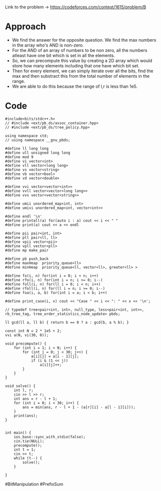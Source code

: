 Link to the problem -> https://codeforces.com/contest/1615/problem/B

# Approach
- We find the answer for the opposite question. We find the max numbers in the array who's AND is non-zero.
- For the AND of an array of numbers to be non zero, all the numbers atleast have one bit which is set in all the elements. 
- So, we can precompute this value by creating a 2D array which would store how many elements including that one have which bit set. 
- Then for every element, we can simply iterate over all the bits, find the max and then substract this from the total number of elements in the range. 
- We are able to do this because the range of l,r is less than 1e5. 

# Code
```
#include<bits/stdc++.h>
// #include <ext/pb_ds/assoc_container.hpp>
// #include <ext/pb_ds/tree_policy.hpp>

using namespace std;
// using namespace __gnu_pbds;

#define ll long long
#define ull unsigned long long
#define mod 9
#define vi vector<int>
#define vll vector<long long>
#define vs vector<string>
#define vb vector<bool>
#define vd vector<double>

#define vvi vector<vector<int>>
#define vvll vector<vector<long long>>
#define vvs vector<vector<string>>

#define umii unordered_map<int, int>
#define umivi unordered_map<int, vector<int>>

#define endl '\n'
#define printall(a) for(auto i : a) cout << i << " "
#define print(a) cout << a << endl

#define pii pair<int, int>
#define pll pair<ll, ll>
#define vpii vector<pii>
#define vpll vector<pll>
#define mp make_pair

#define pb push_back
#define maxHeap  priority_queue<ll>
#define minHeap  priority_queue<ll, vector<ll>, greater<ll> >

#define fo(i, n) for(int i = 0; i < n; i++)
#define rfo(i, n) for(int i = n; i >= 0; i--)
#define foll(i, n) for(ll i = 0; i < n; i++)
#define rfoll(i, n) for(ll i = n; i >= 0; i--)
#define foa(i, a, b) for(int i = a; i < b; i++)

#define print_case(i, x) cout << "Case " << i << ": " << x << '\n';

// typedef tree<pair<int, int>, null_type, less<pair<int, int>>, rb_tree_tag, tree_order_statistics_node_update> pbds;

ll gcd(ll a, ll b) { return b == 0 ? a : gcd(b, a % b); }

const int N = 2 * 1e5 + 2;
vvi a(N, vi(30, 0));

void precompute() {
	for (int i = 1; i < N; i++) {
		for (int j = 0; j < 30; j++) {
			a[i][j] = a[i - 1][j];
			if (i & (1 << j))
				a[i][j]++;
		}
	}
}

void solve() {
	int l, r;
	cin >> l >> r;
	int ans = r - l + 1;
	for (int i = 0; i < 30; i++) {
		ans = min(ans, r - l + 1 - (a[r][i] - a[l - 1][i]));
	}
	print(ans);
}


int main() {
	ios_base::sync_with_stdio(false);
	cin.tie(NULL);
	precompute();
	int t = 1;
	cin >> t;
	while (t--) {
		solve();
	}

}
```
#BitManipulation #PrefixSum 